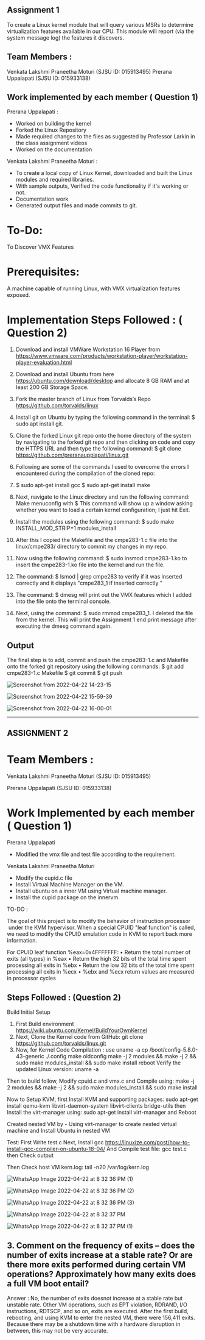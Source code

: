 ## Assignment 1

To create a Linux kernel module that will query various MSRs to determine virtualization features available in our CPU. This module will report (via the system message log) the features it discovers.

## Team Members :

Venkata Lakshmi Praneetha Moturi (SJSU ID: 015913495)
Prerana Uppalapati (SJSU ID: 015933138)

## Work implemented by each member ( Question 1)

Prerana Uppalapati :

- Worked on building the kernel
- Forked the Linux Repository
- Made required changes to the files as suggested by Professor Larkin in the class assignment videos
- Worked on the documentation

Venkata Lakshmi Praneetha Moturi :
 - To create a local copy of Linux Kernel, downloaded and built the Linux modules and required libraries.
 - With sample outputs, Verified the code functionality if it's working or not.
 - Documentation work
 - Generated output files and made commits to git.

# To-Do:

To Discover VMX Features

# Prerequisites: 

A machine capable of running Linux, with VMX virtualization features exposed.

# Implementation Steps Followed : ( Question 2)

1. Download and install VMWare Workstation 16 Player from https://www.vmware.com/products/workstation-player/workstation-player-evaluation.html

2. Download and install Ubuntu from here https://ubuntu.com/download/desktop and allocate 8 GB RAM and at least 200 GB Storage Space.

3. Fork the master branch of Linux from Torvalds’s Repo https://github.com/torvalds/linux

4. Install git on Ubuntu by typing the following command in the terminal: $ sudo apt install git.

5. Clone the forked Linux git repo onto the home directory of the system by navigating to the forked git repo and then clicking on code and copy the HTTPS URL and then type the following command: $ git clone https://github.com/preranaupplapati/linux.git

6. Following are some of the commands I used to overcome the errors I encountered during the compilation of the cloned repo: 

7. $ sudo apt-get install gcc $ sudo apt-get install make

8. Next, navigate to the Linux directory and run the following command: Make menuconfig with $ This command will show up a window asking whether you want to load a certain kernel configuration; I just hit Exit.

9. Install the modules using the following command: $ sudo make INSTALL_MOD_STRIP=1 modules_install

10. After this I copied the Makefile and the cmpe283-1.c file into the linux/cmpe283/ directory to commit my changes in my repo.

11. Now using the following command: $ sudo insmod cmpe283-1.ko  to insert the cmpe283-1.ko file into the kernel and run the file.

12. The command: $ lsmod | grep cmpe283 to verify if it was inserted correctly and it displays "cmpe283_1 if inserted correctly "

13. The command: $ dmesg will print out the VMX features which I added into the file onto the terminal console.

14. Next, using the command: $ sudo rmmod cmpe283_1. I deleted the file from the kernel. This will print the Assignment 1 end print message after executing the dmesg command again.

## Output 


The final step is to add, commit and push the cmpe283-1.c and Makefile onto the forked git repository using the following commands: $ git add cmpe283-1.c Makefile $ git commit $ git push

![Screenshot from 2022-04-22 14-23-15](https://user-images.githubusercontent.com/51155654/164881230-1ff34d1b-afe6-4b97-babc-18e108693b60.png)

![Screenshot from 2022-04-22 15-59-39](https://user-images.githubusercontent.com/51155654/164881235-52750708-61e2-429e-9420-9be9e0fd6854.png)

![Screenshot from 2022-04-22 16-00-01](https://user-images.githubusercontent.com/51155654/164881238-a96d2411-7615-4972-8764-640d42a8e6ab.png)


-------------------------------------------------------------------------------------------


## ASSIGNMENT 2

# Team Members :

Venkata Lakshmi Praneetha Moturi (SJSU ID: 015913495)

Prerana Uppalapati (SJSU ID: 015933138)


# Work Implemented by each member ( Question 1)

Prerana Uppalapati
- Modified the vmx file and test file according to the requirement.


Venkata Lakshmi Praneetha Moturi
- Modify the cupid.c file
- Install Virtual Machine Manager on the VM.
- Install ubuntu on a inner VM using Virtual machine manager.
- Install the cupid package on the innervm.

TO-DO :

The goal of this project is to modify the behavior of instruction processor  under the KVM hypervisor.
When a special CPUID "leaf function" is called, we need to modify the CPUID emulation code in KVM to report back more information.

For CPUID leaf function %eax=0x4FFFFFFF:
• Return the total number of exits (all types) in %eax
• Return the high 32 bits of the total time spent processing all exits in %ebx
• Return the low 32 bits of the total time spent processing all exits in %ecx
• %ebx and %ecx return values are measured in processor cycles

## Steps Followed : (Question 2)

Build Initial Setup
1. First Build environment https://wiki.ubuntu.com/Kernel/BuildYourOwnKernel
2. Next, Clone the Kernel code from GitHub: git clone https://github.com/torvalds/linux.git
3. Now, for Kernel Code Compilation : use
uname -a
cp /boot/config-5.8.0-43-generic ./.config
make oldconfig
make -j 2 modules && make -j 2 && sudo make modules_install && sudo make install
reboot
Verify the updated Linux version: uname -a

Then to build follow, Modify cpuid.c and vmx.c and Compile using: make -j 2 modules && make -j 2 && sudo make modules_install && sudo make install

Now to Setup KVM, first Install KVM and supporting packages: sudo apt-get install qemu-kvm libvirt-daemon-system libvirt-clients bridge-utils then Install the virt-manager using: sudo apt-get install virt-manager and Reboot

Created nested VM by - Using virt-manager to create nested virtual machine
 and Install Ubuntu in nested VM


Test: 
First Write test.c Next, Install gcc https://linuxize.com/post/how-to-install-gcc-compiler-on-ubuntu-18-04/ And Compile test file: gcc test.c then Check output

Then Check host VM kern.log: tail -n20 /var/log/kern.log



![WhatsApp Image 2022-04-22 at 8 32 36 PM (1)](https://user-images.githubusercontent.com/89679306/164880122-b10f9587-8ac9-4dc0-bc03-1c63a5e416f0.jpeg)



![WhatsApp Image 2022-04-22 at 8 32 36 PM (2)](https://user-images.githubusercontent.com/89679306/164880264-fbebe7ba-5dc0-4e47-8d90-210801e81b87.jpeg)



![WhatsApp Image 2022-04-22 at 8 32 36 PM (3)](https://user-images.githubusercontent.com/89679306/164880400-43416723-9ad9-43ff-802f-22338513dd70.jpeg)



![WhatsApp Image 2022-04-22 at 8 32 37 PM](https://user-images.githubusercontent.com/89679306/164880468-4f7511a1-a2e0-4853-b49f-4f760b441309.jpeg)



![WhatsApp Image 2022-04-22 at 8 32 37 PM (1)](https://user-images.githubusercontent.com/89679306/164880560-a47907ea-e2ff-4148-970d-63a5ce3cfe50.jpeg)





## 3. Comment on the frequency of exits – does the number of exits increase at a stable rate? Or are there more exits performed during certain VM operations? Approximately how many exits does a full VM boot entail?

Answer : No, the number of exits doesnot increase at a stable rate but unstable rate. Other VM operations, such as EPT violation, RDRAND, I/O instructions, RDTSCP, and so on, exits are executed. After the first build, rebooting, and using KVM to enter the nested VM, there were 156,411 exits. Because there may be a shutdown time with a hardware disruption in between, this may not be very accurate.
